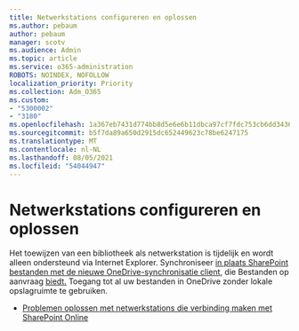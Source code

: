 ```yaml
---
title: Netwerkstations configureren en oplossen
ms.author: pebaum
author: pebaum
manager: scotv
ms.audience: Admin
ms.topic: article
ms.service: o365-administration
ROBOTS: NOINDEX, NOFOLLOW
localization_priority: Priority
ms.collection: Adm_O365
ms.custom:
- "5300002"
- "3180"
ms.openlocfilehash: 1a367eb7431d774bb8d5e6e6b11dbca97cf7fdc753cb6dd34363d6d73f1a9d1c
ms.sourcegitcommit: b5f7da89a650d2915dc652449623c78be6247175
ms.translationtype: MT
ms.contentlocale: nl-NL
ms.lasthandoff: 08/05/2021
ms.locfileid: "54044947"
---
```

# <a name="configure-and-troubleshoot-mapped-network-drives"></a>Netwerkstations configureren en oplossen

Het toewijzen van een bibliotheek als netwerkstation is tijdelijk en wordt alleen ondersteund via Internet Explorer. Synchroniseer [in plaats SharePoint bestanden met de nieuwe OneDrive-synchronisatie client](https://support.office.com/article/6de9ede8-5b6e-4503-80b2-6190f3354a88), die Bestanden op aanvraag [biedt.](https://support.office.com/article/0e6860d3-d9f3-4971-b321-7092438fb38e) Toegang tot al uw bestanden in OneDrive zonder lokale opslagruimte te gebruiken.

- [Problemen oplossen met netwerkstations die verbinding maken met SharePoint Online](https://docs.microsoft.com/sharepoint/support/administration/troubleshoot-mapped-network-drives)
